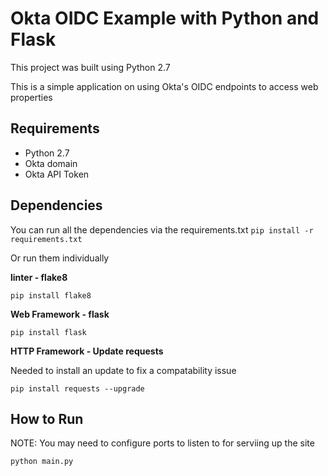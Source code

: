 # Okta OIDC Example with Python and Flask

This project was built using Python 2.7

This is a simple application on using Okta's OIDC endpoints to access web properties

## Requirements
* Python 2.7
* Okta domain
* Okta API Token

## Dependencies
You can run all the dependencies via the requirements.txt
`pip install -r requirements.txt`

Or run them individually

**linter - flake8**

`pip install flake8`

**Web Framework - flask**

`pip install flask`

**HTTP Framework - Update requests**

Needed to install an update to fix a compatability issue

`pip install requests --upgrade`

## How to Run

NOTE: You may need to configure ports to listen to for serviing up the site

`python main.py`
